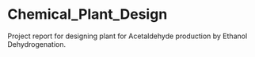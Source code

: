 # Chemical_Plant_Design
Project report for designing plant for Acetaldehyde production by Ethanol Dehydrogenation.
